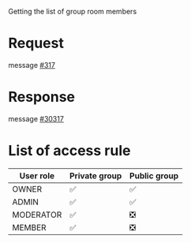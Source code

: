 Getting the list of group room members

# Request
message [#317](../../proto/README.md#action_317)

# Response
message [#30317](../../proto/README.md#action_30317)

# List of access rule

| User role 	| Private group          | Public group                 	|
|--------------	|----------------------- |-------------------------------	|
| OWNER         | :white_check_mark:     | :white_check_mark: 	            |
| ADMIN        	| :white_check_mark: 	 | :white_check_mark: 	            |
| MODERATOR     | :white_check_mark: 	 | :negative_squared_cross_mark: 	|
| MEMBER        | :white_check_mark: 	 | :negative_squared_cross_mark: 	|